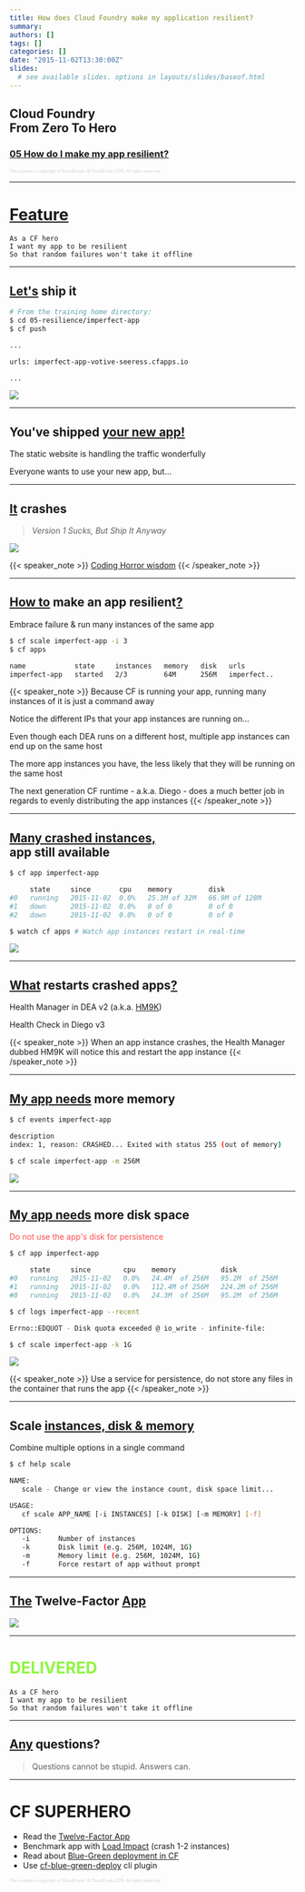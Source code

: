 ```yaml
---
title: How does Cloud Foundry make my application resilient?
summary:
authors: []
tags: []
categories: []
date: "2015-11-02T13:30:00Z"
slides:
  # see available slides. options in layouts/slides/baseof.html
---
```


## Cloud Foundry <br />From Zero To Hero
### [05 How do I make my app resilient?](#/0)

<p style="font-size: 50%; opacity: 0.2;">
  This content is copyright of CloudCredo. &copy; CloudCredo 2015. All rights reserved.
</p>

---

# [Feature](#/1)

```nohighlight
As a CF hero
I want my app to be resilient
So that random failures won't take it offline
```

---

## [Let's](#/2) ship it

```bash
# From the training home directory:
$ cd 05-resilience/imperfect-app
$ cf push

...

urls: imperfect-app-votive-seeress.cfapps.io

...
```

<img src="/img/cf-zero-hero/resilience-index.png" style="background:none; border:none; box-shadow:none;" />

---

## You've shipped [your new app!](#/3)

The static website is handling the traffic wonderfully

Everyone wants to use your new app, but...

---

## [It](#/4) crashes

> _Version 1 Sucks, But Ship It Anyway_

<img src="/img/cf-zero-hero/crash.png" style="background:none; border:none; box-shadow:none;" />


{{< speaker_note >}}
  [Coding Horror wisdom](http://blog.codinghorror.com/version-1-sucks-but-ship-it-anyway/)
{{< /speaker_note >}}

---

## [How to](#/5) make an app resilient[?](#/5)

Embrace failure &amp; run many instances of the same app

```bash
$ cf scale imperfect-app -i 3
$ cf apps

name            state     instances   memory   disk   urls
imperfect-app   started   2/3         64M      256M   imperfect..
```

{{< speaker_note >}}
  Because CF is running your app, running many instances of it is just a command away

  Notice the different IPs that your app instances are running on...

  Even though each DEA runs on a different host, multiple app instances can end up on the same host

  The more app instances you have, the less likely that they will be running on the same host

  The next generation CF runtime - a.k.a. Diego - does a much better job in regards to evenly distributing the app instances
{{< /speaker_note >}}

---

## [Many crashed instances,](#/6) <br />app still available

```bash
$ cf app imperfect-app

     state     since       cpu    memory         disk
#0   running   2015-11-02  0.0%   25.3M of 32M   66.9M of 128M
#1   down      2015-11-02  0.0%   0 of 0         0 of 0
#2   down      2015-11-02  0.0%   0 of 0         0 of 0
```

```bash
$ watch cf apps # Watch app instances restart in real-time
```

<img src="/img/cf-zero-hero/resilience-index.png" style="background:none; border:none; box-shadow:none;" />

---

## [What](#/7) restarts crashed apps[?](#/7)

Health Manager in DEA v2 (a.k.a. [HM9K](https://docs.cloudfoundry.org/concepts/architecture/#hm9k))

Health Check in Diego v3

{{< speaker_note >}}
  When an app instance crashes, the Health Manager dubbed HM9K will notice this and restart the app instance
{{< /speaker_note >}}

---

## [My app needs](#/8) more memory

```bash
$ cf events imperfect-app

description
index: 1, reason: CRASHED... Exited with status 255 (out of memory)
```

```bash
$ cf scale imperfect-app -m 256M
```

<img src="/img/cf-zero-hero/fill-memory.png" style="background:none; border:none; box-shadow:none;" />

---

## [My app needs](#/9) more disk space

<span style="color: #FF4D4D;">Do not use the app's disk for persistence</span>

```bash
$ cf app imperfect-app

     state     since        cpu    memory           disk
#0   running   2015-11-02   0.0%   24.4M  of 256M   95.2M  of 256M
#1   running   2015-11-02   0.0%   112.4M of 256M   224.2M of 256M
#0   running   2015-11-02   0.0%   24.3M  of 256M   95.2M  of 256M
```

```bash
$ cf logs imperfect-app --recent

Errno::EDQUOT - Disk quota exceeded @ io_write - infinite-file:
```

```bash
$ cf scale imperfect-app -k 1G
```

<img src="/img/cf-zero-hero/fill-disk.png" style="background:none; border:none; box-shadow:none;" />

{{< speaker_note >}}
  Use a service for persistence, do not store any files in the container that runs the app
{{< /speaker_note >}}

---

## Scale [instances, disk & memory](#/10)

Combine multiple options in a single command

```bash
$ cf help scale

NAME:
   scale - Change or view the instance count, disk space limit...

USAGE:
   cf scale APP_NAME [-i INSTANCES] [-k DISK] [-m MEMORY] [-f]

OPTIONS:
   -i       Number of instances
   -k       Disk limit (e.g. 256M, 1024M, 1G)
   -m       Memory limit (e.g. 256M, 1024M, 1G)
   -f       Force restart of app without prompt
```

---

## [The](#/11) Twelve-Factor [App](#/11)

<a href="http://12factor.net"><img src="/img/cf-zero-hero/12factor.png" style="background:none; border:none; box-shadow:none;" /></a>

---

# <span style="color: #8FF541;">DELIVERED</span>

```nohighlight
As a CF hero
I want my app to be resilient
So that random failures won't take it offline
```

---

## [Any](#/13) questions?

> Questions cannot be stupid. Answers can.

---

# CF SUPERHERO

  * Read the [Twelve-Factor App](http://12factor.net/)
  * Benchmark app with [Load Impact](https://loadimpact.com/) (crash 1-2 instances)
  * Read about [Blue-Green deployment in CF](http://garage.mybluemix.net/posts/blue-green-deployment/)
  * Use [cf-blue-green-deploy](https://github.com/bluemixgaragelondon/cf-blue-green-deploy) cli plugin

<p style="font-size: 50%; opacity: 0.2;">
  This content is copyright of CloudCredo. &copy; CloudCredo 2015. All rights reserved.
</p>
